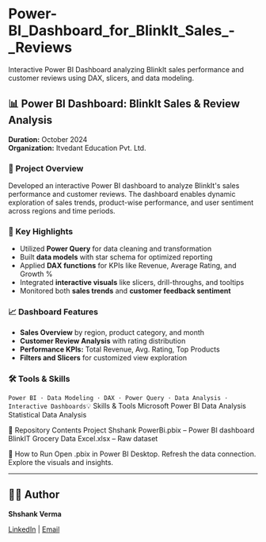 # Power-BI_Dashboard_for_BlinkIt_Sales_-_Reviews
Interactive Power BI Dashboard analyzing BlinkIt sales performance and customer reviews using DAX, slicers, and data modeling.

## 📊 Power BI Dashboard: BlinkIt Sales & Review Analysis  
**Duration:** October 2024  
**Organization:** Itvedant Education Pvt. Ltd.

### 🔧 Project Overview  
Developed an interactive Power BI dashboard to analyze BlinkIt's sales performance and customer reviews. The dashboard enables dynamic exploration of sales trends, product-wise performance, and user sentiment across regions and time periods.

### 🧠 Key Highlights  
- Utilized **Power Query** for data cleaning and transformation  
- Built **data models** with star schema for optimized reporting  
- Applied **DAX functions** for KPIs like Revenue, Average Rating, and Growth %  
- Integrated **interactive visuals** like slicers, drill-throughs, and tooltips  
- Monitored both **sales trends** and **customer feedback sentiment**

### 📈 Dashboard Features  
- **Sales Overview** by region, product category, and month  
- **Customer Review Analysis** with rating distribution  
- **Performance KPIs:** Total Revenue, Avg. Rating, Top Products  
- **Filters and Slicers** for customized view exploration  

### 🛠️ Tools & Skills  
`Power BI · Data Modeling · DAX · Power Query · Data Analysis · Interactive Dashboards`💡 Skills & Tools
Microsoft Power BI
Data Analysis
Statistical Data Analysis

📁 Repository Contents
Project Shshank PowerBi.pbix – Power BI dashboard
BlinkIT Grocery Data Excel.xlsx – Raw dataset

🚀 How to Run
Open .pbix in Power BI Desktop.
Refresh the data connection.
Explore the visuals and insights.


---


## 🧑‍💻 Author

**Shshank Verma**  

[LinkedIn](https://www.linkedin.com/in/shshankverma) | [Email](mailto:shshankvermaa@gmail.com)
